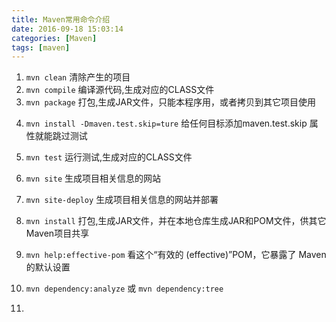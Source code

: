 ```yaml
---
title: Maven常用命令介绍
date: 2016-09-18 15:03:14
categories: [Maven]
tags: [maven]
---
```


1. ``mvn clean``
清除产生的项目
2. ``mvn compile``
编译源代码,生成对应的CLASS文件
3. ``mvn package``
打包,生成JAR文件，只能本程序用，或者拷贝到其它项目使用
<!--more-->


4. ``mvn install -Dmaven.test.skip=ture``
给任何目标添加maven.test.skip 属性就能跳过测试
5. ``mvn test``
运行测试,生成对应的CLASS文件
6. ``mvn site``
生成项目相关信息的网站
7. ``mvn site-deploy``
生成项目相关信息的网站并部署
8. ``mvn install``
打包,生成JAR文件，并在本地仓库生成JAR和POM文件，供其它Maven项目共享
9. ``mvn help:effective-pom``
看这个“有效的 (effective)”POM，它暴露了 Maven的默认设置
10. ``mvn dependency:analyze`` 或 ``mvn dependency:tree``

11.
